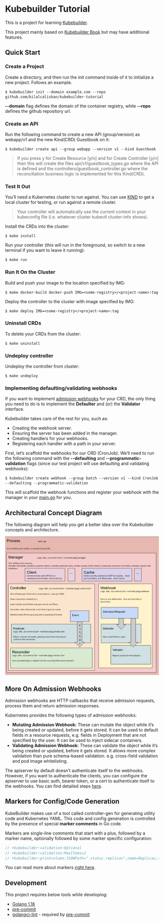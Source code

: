 # Kubebuilder Tutorial
This is a project for learning [Kubebuilder](https://github.com/kubernetes-sigs/kubebuilder).

This project mainly based on [Kubebuilder Book](https://book.kubebuilder.io/cronjob-tutorial/cronjob-tutorial.html) but may have additional features.

## Quick Start
### Create a Project
Create a directory, and then run the init command inside of it to initialize a new project. Follows an example.
```shell
$ kubebuilder init --domain example.com --repo github.com/bilalcaliskan/kubebuilder-tutorial
```

**--domain** flag defines the domain of the container registry, while **--repo** defines the github repository url.

### Create an API
Run the following command to create a new API (group/version) as webapp/v1 and the new Kind(CRD) Guestbook on it:
```shell
$ kubebuilder create api --group webapp --version v1 --kind Guestbook
```

> If you press y for Create Resource [y/n] and for Create Controller [y/n] then this will create the files api/v1/guestbook_types.go where the API is defined and the controllers/guestbook_controller.go where the reconciliation business logic is implemented for this Kind(CRD).

### Test It Out
You’ll need a Kubernetes cluster to run against. You can use [KIND](https://github.com/kubernetes-sigs/kind) to get a local cluster for testing, or run against a remote cluster.

> Your controller will automatically use the current context in your kubeconfig file (i.e. whatever cluster kubectl cluster-info shows).

Install the CRDs into the cluster:
```shell
$ make install
```

Run your controller (this will run in the foreground, so switch to a new terminal if you want to leave it running):
```shell
$ make run
```

### Run It On the Cluster
Build and push your image to the location specified by IMG:
```shell
$ make docker-build docker-push IMG=<some-registry>/<project-name>:tag
```

Deploy the controller to the cluster with image specified by IMG:
```shell
$ make deploy IMG=<some-registry>/<project-name>:tag
```

### Uninstall CRDs
To delete your CRDs from the cluster:
```shell
$ make uninstall
```

### Undeploy controller
Undeploy the controller from cluster:
```shell
$ make undeploy
```

### Implementing defaulting/validating webhooks
If you want to implement [admission webhooks](https://book.kubebuilder.io/reference/admission-webhook.html) for your CRD, the only thing you need to do is to implement the
**Defaulter** and (or) the **Validator** interface.

Kubebuilder takes care of the rest for you, such as:
- Creating the webhook server.
- Ensuring the server has been added in the manager.
- Creating handlers for your webhooks.
- Registering each handler with a path in your server.

First, let’s scaffold the webhooks for our CRD (CronJob). We’ll need to run the following
command with the **--defaulting** and **--programmatic-validation** flags (since our test
project will use defaulting and validating webhooks):
```shell
$ kubebuilder create webhook --group batch --version v1 --kind CronJob --defaulting --programmatic-validation
```

This will scaffold the webhook functions and register your webhook with the manager in your
[main.go](main.go) for you.

## Architectural Concept Diagram
The following diagram will help you get a better idea over the Kubebuilder concepts and architecture.

![Kubebuilder Architectural Diagram](./resources/kubebuilder_architecture.png)

## More On Admission Webhooks
Admission webhooks are HTTP callbacks that receive admission requests, process them and return
admission responses.

Kubernetes provides the following types of admission webhooks:
- **Mutating Admission Webhook:** These can mutate the object while it’s being created or
  updated, before it gets stored. It can be used to default fields in a resource requests,
  e.g. fields in Deployment that are not specified by the user. It can be used to inject
  sidecar containers.
- **Validating Admission Webhook:** These can validate the object while it’s being created
  or updated, before it gets stored. It allows more complex validation than pure schema-based
  validation. e.g. cross-field validation and pod image whitelisting.

The apiserver by default doesn’t authenticate itself to the webhooks. However, if you want
to authenticate the clients, you can configure the apiserver to use basic auth, bearer token,
or a cert to authenticate itself to the webhooks. You can find detailed steps [here](https://kubernetes.io/docs/reference/access-authn-authz/extensible-admission-controllers/#authenticate-apiservers).

## Markers for Config/Code Generation
KubeBuilder makes use of a tool called controller-gen for generating utility code and
Kubernetes YAML. This code and config generation is controlled by the presence of special
**marker comments** in Go code.

Markers are single-line comments that start with a plus, followed by a marker name,
optionally followed by some marker specific configuration:
```go
// +kubebuilder:validation:Optional
// +kubebuilder:validation:MaxItems=2
// +kubebuilder:printcolumn:JSONPath=".status.replicas",name=Replicas,type=string
```

You can read more about markers [right here](https://book.kubebuilder.io/reference/markers.html).

## Development
This project requires below tools while developing:
- [Golang 1.16](https://golang.org/doc/go1.16)
- [pre-commit](https://pre-commit.com/)
- [golangci-lint](https://golangci-lint.run/usage/install/) - required by [pre-commit](https://pre-commit.com/)
